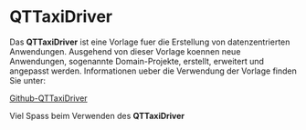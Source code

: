 ﻿# QTTaxiDriver

Das **QTTaxiDriver** ist eine Vorlage fuer die Erstellung von datenzentrierten Anwendungen. Ausgehend von dieser Vorlage koennen neue Anwendungen, sogenannte Domain-Projekte, erstellt, erweitert und angepasst werden.
Informationen ueber die Verwendung der Vorlage finden Sie unter:

[Github-QTTaxiDriver](https://github.com/leoggehrer/Documents/tree/master/QTTaxiDriver)

Viel Spass beim Verwenden des **QTTaxiDriver**
  
